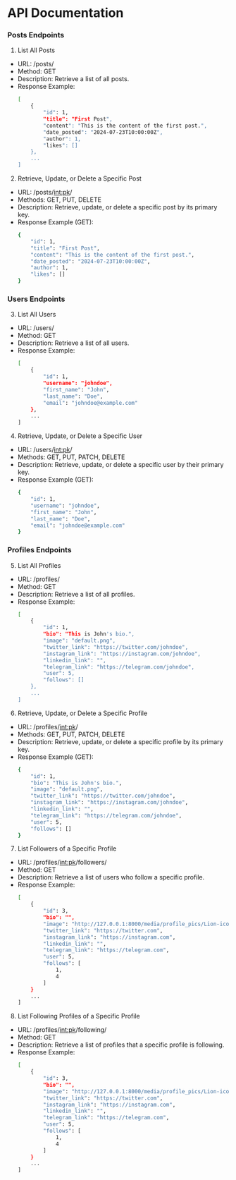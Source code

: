 # API Documentation
### Posts Endpoints
1. List All Posts
- URL: /posts/
- Method: GET
- Description: Retrieve a list of all posts.
- Response Example:
    ```sh
    [
        {
            "id": 1,
            "title": "First Post",
            "content": "This is the content of the first post.",
            "date_posted": "2024-07-23T10:00:00Z",
            "author": 1,
            "likes": []
        },
        ...
    ]
    ```

2. Retrieve, Update, or Delete a Specific Post

- URL: /posts/<int:pk>/
- Methods: GET, PUT, DELETE
- Description: Retrieve, update, or delete a specific post by its primary key.
- Response Example (GET):
    ```sh
    {
        "id": 1,
        "title": "First Post",
        "content": "This is the content of the first post.",
        "date_posted": "2024-07-23T10:00:00Z",
        "author": 1,
        "likes": []
    }
    ```

### Users Endpoints
3. List All Users
- URL: /users/
- Method: GET
- Description: Retrieve a list of all users.
- Response Example:
    ```sh
    [
        {
            "id": 1,
            "username": "johndoe",
            "first_name": "John",
            "last_name": "Doe",
            "email": "johndoe@example.com"
        },
        ...
    ]
    ```

4. Retrieve, Update, or Delete a Specific User

- URL: /users/<int:pk>/
- Methods: GET, PUT, PATCH, DELETE
- Description: Retrieve, update, or delete a specific user by their primary key.
- Response Example (GET):
    ```sh
    {
        "id": 1,
        "username": "johndoe",
        "first_name": "John",
        "last_name": "Doe",
        "email": "johndoe@example.com"
    }
    ```

### Profiles Endpoints
5. List All Profiles
- URL: /profiles/
- Method: GET
- Description: Retrieve a list of all profiles.
- Response Example:
    ```sh
    [
        {
            "id": 1,
            "bio": "This is John's bio.",
            "image": "default.png",
            "twitter_link": "https://twitter.com/johndoe",
            "instagram_link": "https://instagram.com/johndoe",
            "linkedin_link": "",
            "telegram_link": "https://telegram.com/johndoe",
            "user": 5, 
            "follows": []
        },
        ...
    ]
    ```

6. Retrieve, Update, or Delete a Specific Profile
- URL: /profiles/<int:pk>/
- Methods: GET, PUT, PATCH, DELETE
- Description: Retrieve, update, or delete a specific profile by its primary key.
- Response Example (GET):
    ```sh
    {
        "id": 1,
        "bio": "This is John's bio.",
        "image": "default.png",
        "twitter_link": "https://twitter.com/johndoe",
        "instagram_link": "https://instagram.com/johndoe",
        "linkedin_link": "",
        "telegram_link": "https://telegram.com/johndoe",
        "user": 5, 
        "follows": []
    }
    ```

7. List Followers of a Specific Profile
- URL: /profiles/<int:pk>/followers/
- Method: GET
- Description: Retrieve a list of users who follow a specific profile.
- Response Example:
    ```sh
    [
        {
            "id": 3,
            "bio": "",
            "image": "http://127.0.0.1:8000/media/profile_pics/Lion-icon.png",
            "twitter_link": "https://twitter.com",
            "instagram_link": "https://instagram.com",
            "linkedin_link": "",
            "telegram_link": "https://telegram.com",
            "user": 5,
            "follows": [
                1,
                4
            ]
        }
        ...
    ]
    ```

8. List Following Profiles of a Specific Profile

- URL: /profiles/<int:pk>/following/
- Method: GET
- Description: Retrieve a list of profiles that a specific profile is following.
- Response Example:
    ```sh
    [
        {
            "id": 3,
            "bio": "",
            "image": "http://127.0.0.1:8000/media/profile_pics/Lion-icon.png",
            "twitter_link": "https://twitter.com",
            "instagram_link": "https://instagram.com",
            "linkedin_link": "",
            "telegram_link": "https://telegram.com",
            "user": 5,
            "follows": [
                1,
                4
            ]
        }
        ...
    ]
    ```
